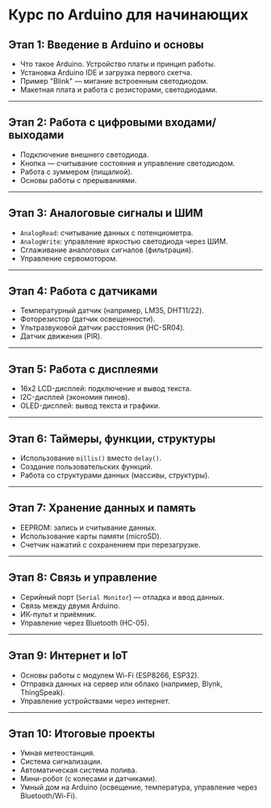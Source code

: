 # Курс по Arduino для начинающих

## Этап 1: Введение в Arduino и основы

- Что такое Arduino. Устройство платы и принцип работы.
- Установка Arduino IDE и загрузка первого скетча.
- Пример "Blink" — мигание встроенным светодиодом.
- Макетная плата и работа с резисторами, светодиодами.

---

## Этап 2: Работа с цифровыми входами/выходами

- Подключение внешнего светодиода.
- Кнопка — считывание состояния и управление светодиодом.
- Работа с зуммером (пищалкой).
- Основы работы с прерываниями.

---

## Этап 3: Аналоговые сигналы и ШИМ

- `AnalogRead`: считывание данных с потенциометра.
- `AnalogWrite`: управление яркостью светодиода через ШИМ.
- Сглаживание аналоговых сигналов (фильтрация).
- Управление сервомотором.

---

## Этап 4: Работа с датчиками

- Температурный датчик (например, LM35, DHT11/22).
- Фоторезистор (датчик освещенности).
- Ультразвуковой датчик расстояния (HC-SR04).
- Датчик движения (PIR).

---

## Этап 5: Работа с дисплеями

- 16x2 LCD-дисплей: подключение и вывод текста.
- I2C-дисплей (экономия пинов).
- OLED-дисплей: вывод текста и графики.

---

## Этап 6: Таймеры, функции, структуры

- Использование `millis()` вместо `delay()`.
- Создание пользовательских функций.
- Работа со структурами данных (массивы, структуры).

---

## Этап 7: Хранение данных и память

- EEPROM: запись и считывание данных.
- Использование карты памяти (microSD).
- Счетчик нажатий с сохранением при перезагрузке.

---

## Этап 8: Связь и управление

- Серийный порт (`Serial Monitor`) — отладка и ввод данных.
- Связь между двумя Arduino.
- ИК-пульт и приёмник.
- Управление через Bluetooth (HC-05).

---

## Этап 9: Интернет и IoT

- Основы работы с модулем Wi-Fi (ESP8266, ESP32).
- Отправка данных на сервер или облако (например, Blynk, ThingSpeak).
- Управление устройствами через интернет.

---

## Этап 10: Итоговые проекты

- Умная метеостанция.
- Система сигнализации.
- Автоматическая система полива.
- Мини-робот (с колесами и датчиками).
- Умный дом на Arduino (освещение, температура, управление через Bluetooth/Wi-Fi).
